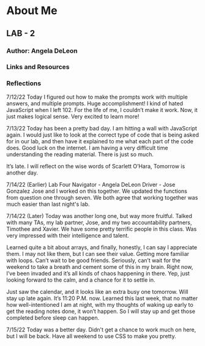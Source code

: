 # About Me

## LAB - 2

### Author: Angela DeLeon

### Links and Resources

### Reflections

7/12/22
Today I figured out how to make the prompts work with multiple answers, and multiple prompts.  Huge accomplishment!  I kind of hated JavaScript when I left 102.  For the life of me, I couldn’t make it work.  Now, it just makes logical sense.  Very excited to learn more!

7/13/22
Today has been a pretty bad day.  I am hitting a wall with JavaScript again.  I would just like to look at the correct type of code that is being asked for in our lab, and then have it explained to me what each part of the code does.  Good luck on the internet.  I am having a very difficult time understanding the reading material.  There is just so much.  

It’s late.  I will reflect on the wise words of Scarlett O’Hara, Tomorrow is another day.  

7/14/22 (Earlier)
Lab Four
Navigator - Angela DeLeon
Driver - Jose Gonzalez
Jose and I worked on this together. We updated the functions from question one through seven. We both agree that working together was much easier than last night's lab.

7/14/22 (Later)
Today was another long one, but way more fruitful.  Talked with many TAs, my lab partner, Jose, and my two accountability partners, Timothee and Xavier.  We have some pretty terrific people in this class.  Was very impressed with their intelligence and talent.  

Learned quite a bit about arrays, and finally, honestly, I can say I appreciate them.  I may not like them, but I can see their value.  Getting more familiar with loops.  Can’t wait to be good friends.  Seriously, can’t wait for the weekend to take a breath and cement some of this in my brain.  Right now, I’ve been invaded and it’s all kinds of chaos happening in there.  Yep, just looking forward to the calm, and a chance for it to settle in.  

Just saw the calendar, and it looks like an extra busy one tomorrow.  Will stay up late again.  It’s 11:20 P.M. now.  Learned this last week, that no matter how well-intentioned I am at night, with my thoughts of waking up early to get the reading notes done, it won’t happen.  So I will stay up and get those completed before sleep can happen.  

7/15/22
Today was a better day.  Didn't get a chance to work much on here, but I will be back.  Have all weekend to use CSS to make you pretty.  
